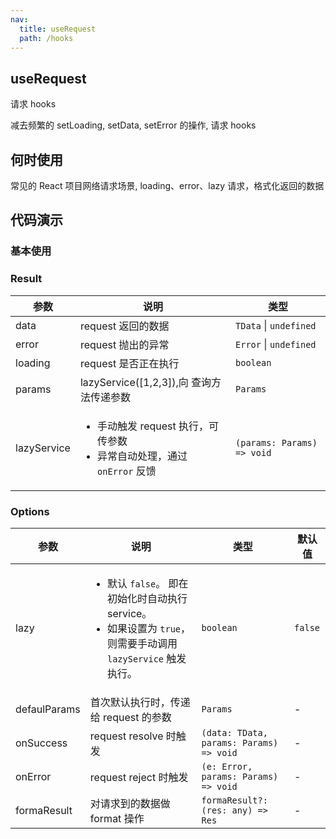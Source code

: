 ```yaml
---
nav:
  title: useRequest
  path: /hooks
---
```


## useRequest

请求 hooks

减去频繁的 setLoading, setData, setError 的操作, 请求 hooks

## 何时使用

常见的 React 项目网络请求场景, loading、error、lazy 请求，格式化返回的数据

## 代码演示

### 基本使用

<!-- <code src="../../src/demos/UseRequestDemo1.tsx"  title="简单的使用"> -->

### Result

| 参数 | 说明 | 类型 |
| --- | --- | --- |
| data | request 返回的数据 | `TData` \| `undefined` |
| error | request 抛出的异常 | `Error` \| `undefined` |
| loading | request 是否正在执行 | `boolean` |
| params | lazyService([1,2,3]),向 查询方法传递参数 | `Params` |
| lazyService | <ul><li> 手动触发 request 执行，可传参数</li><li>异常自动处理，通过 `onError` 反馈</li></ul> | `(params: Params) => void` |

### Options

| 参数 | 说明 | 类型 | 默认值 |
| --- | --- | --- | --- |
| lazy | <ul><li> 默认 `false`。 即在初始化时自动执行 service。</li><li>如果设置为 `true`，则需要手动调用 `lazyService` 触发执行。 </li></ul> | `boolean` | `false` |
| defaulParams | 首次默认执行时，传递给 request 的参数 | `Params` | - |
| onSuccess | request resolve 时触发 | `(data: TData, params: Params) => void` | - |
| onError | request reject 时触发 | `(e: Error, params: Params) => void` | - |
| formaResult | 对请求到的数据做 format 操作 | `formaResult?: (res: any) => Res` | - |
